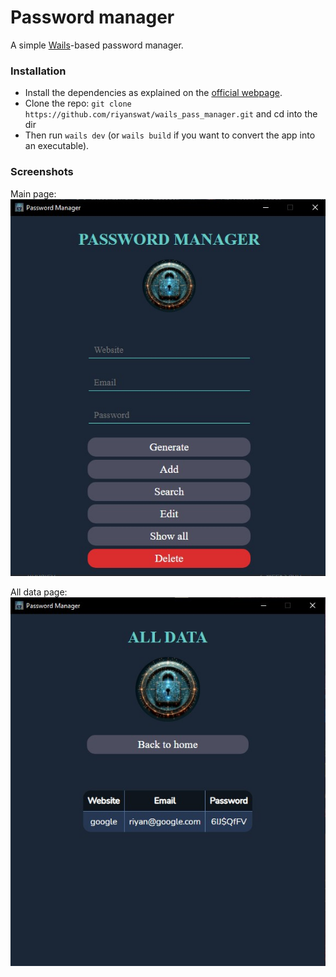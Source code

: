 # Password manager

A simple [Wails](https://wails.io/)-based password manager.

### Installation

- Install the dependencies as explained on the [official webpage](https://wails.io/docs/gettingstarted/installation).
- Clone the repo: `git clone https://github.com/riyanswat/wails_pass_manager.git` and cd into the dir
- Then run `wails dev` (or `wails build` if you want to convert the app into an executable).

### Screenshots

Main page:
![main page](ss1.jpg)

All data page:
![all data](ss2.jpg)
